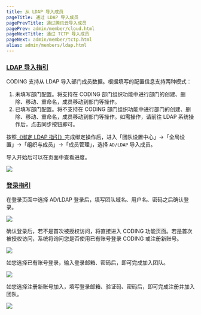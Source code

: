 ```yaml
---
title: 从 LDAP 导入成员
pageTitle: 通过 LDAP 导入成员
pagePrevTitle: 通过腾讯云导入成员
pagePrev: admin/member/cloud.html
pageNextTitle: 通过 TCTP 导入成员
pageNext: admin/member/tctp.html
alias: admin/members/ldap.html
---
```


### [LDAP 导入指引](#introduction)

CODING 支持从 LDAP 导入部门成员数据。根据填写的配置信息支持两种模式：

1.  未填写部门配置。将支持在 CODING 部门组织功能中进行部门的创建、删除、移动、重命名，成员移动到部门等操作。
2.  已填写部门配置。将不支持在 CODING 部门组织功能中进行部门的创建、删除、移动、重命名，成员移动到部门等操作。如需操作，请前往 LDAP 系统操作后，点击同步按钮即可。

按照[《绑定 LDAP 指引》](/docs/admin/service-integration/ldap.html)完成绑定操作后，进入「团队设置中心」->「全局设置」->「组织与成员」->「成员管理」，选择 `AD/LDAP` 导入成员。

导入开始后可以在页面中查看进度。

![](https://help-assets.codehub.cn/enterprise/20201117175625.png)

### [登录指引](#login)

在登录页面中选择 AD/LDAP 登录后，填写团队域名、用户名、密码之后确认登录。

![](https://help-assets.codehub.cn/enterprise/20220412144357.png)

确认登录后，若不是首次被授权访问，将直接进入 CODING 功能页面。若是首次被授权访问，系统将询问您是否使用已有账号登录 CODING 或注册新账号。

![](https://help-assets.codehub.cn/enterprise/20220412144502.png)

如您选择已有账号登录，输入登录邮箱、密码后，即可完成加入团队。

![](https://help-assets.codehub.cn/enterprise/20220412144607.png)

如您选择注册新账号加入，填写登录邮箱、验证码、密码后，即可完成注册并加入团队。

![](https://help-assets.codehub.cn/enterprise/20220412144635.png)

